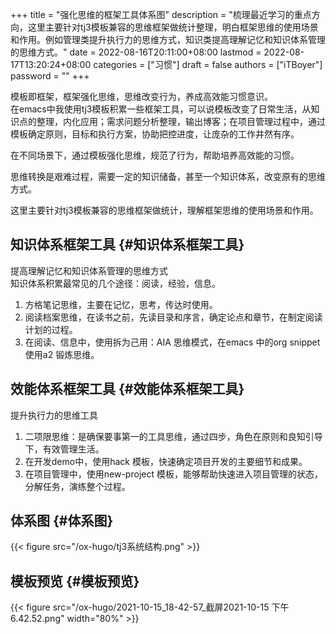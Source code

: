 +++
title = "强化思维的框架工具体系图"
description = "梳理最近学习的重点方向，这里主要针对tj3模板兼容的思维框架做统计整理，明白框架思维的使用场景和作用。例如管理类提升执行力的思维方式，知识类提高理解记忆和知识体系管理的思维方式。"
date = 2022-08-16T20:11:00+08:00
lastmod = 2022-08-17T13:20:24+08:00
categories = ["习惯"]
draft = false
authors = ["iTBoyer"]
password = ""
+++

模板即框架，框架强化思维，思维改变行为，养成高效能习惯意识。 <br/>
在emacs中我使用tj3模板积累一些框架工具，可以说模板改变了日常生活，从知识点的整理，内化应用；需求问题分析整理，输出博客；在项目管理过程中，通过模板确定原则，目标和执行方案，协助把控进度，让庞杂的工作井然有序。 <br/>

在不同场景下，通过模板强化思维，规范了行为，帮助培养高效能的习惯。 <br/>

思维转换是艰难过程，需要一定的知识储备，甚至一个知识体系，改变原有的思维方式。 <br/>

这里主要针对tj3模板兼容的思维框架做统计，理解框架思维的使用场景和作用。 <br/>


## 知识体系框架工具 {#知识体系框架工具}

提高理解记忆和知识体系管理的思维方式 <br/>
知识体系积累最常见的几个途径：阅读，经验，信息。 <br/>

1.  方格笔记思维，主要在记忆，思考，传达时使用。 <br/>
2.  阅读档案思维，在读书之前，先读目录和序言，确定论点和章节，在制定阅读计划的过程。 <br/>
3.  在阅读、信息中，使用拆为己用：AIA 思维模式，在emacs 中的org snippet 使用a2 锻炼思维。 <br/>


## 效能体系框架工具 {#效能体系框架工具}

提升执行力的思维工具 <br/>

1.  二项限思维：是确保要事第一的工具思维，通过四步，角色在原则和良知引导下，有效管理生活。 <br/>
2.  在开发demo中，使用hack 模板，快速确定项目开发的主要细节和成果。 <br/>
3.  在项目管理中，使用new-project 模板，能够帮助快速进入项目管理的状态，分解任务，演练整个过程。 <br/>


## 体系图 {#体系图}

{{< figure src="/ox-hugo/tj3系统结构.png" >}} <br/>


## 模板预览 {#模板预览}

{{< figure src="/ox-hugo/2021-10-15_18-42-57_截屏2021-10-15 下午6.42.52.png" width="80%" >}} <br/>
